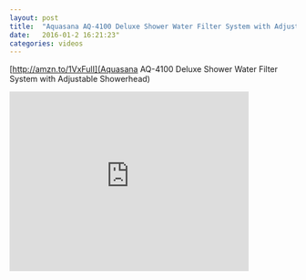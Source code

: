 ```yaml
---
layout: post
title:  "Aquasana AQ-4100 Deluxe Shower Water Filter System with Adjustable Showerhead Unboxing and Setup"
date:   2016-01-2 16:21:23"
categories: videos
---
```


[http://amzn.to/1VxFulI](Aquasana AQ-4100 Deluxe Shower Water Filter System with Adjustable Showerhead)

<iframe width="420" height="315" src="https://www.youtube.com/embed/9RhttAFo8XI" frameborder="0" allowfullscreen></iframe>